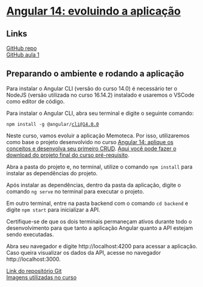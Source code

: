 # [Angular 14: evoluindo a aplicação](https://cursos.alura.com.br/course/angular-evoluindo-aplicacao)  

## Links

[GitHub repo](https://github.com/alura-cursos/2678-angular-curso2)   
[GitHub aula 1](https://github.com/alura-cursos/2678-angular-curso2/tree/aula-1)   

## Preparando o ambiente e rodando a aplicação

Para instalar o Angular CLI (versão do curso 14.0) é necessário ter o NodeJS (versão utilizada no curso 16.14.2) instalado e usaremos o VSCode como editor de código.  

Para instalar o Angular CLI, abra seu terminal e digite o seguinte comando:  

<code>npm install -g @angular/cli@14.0.0</code>  

Neste curso, vamos evoluir a aplicação Memoteca. Por isso, utilizaremos como base o projeto desenvolvido no curso [Angular 14: aplique os conceitos e desenvolva seu primeiro CRUD](https://cursos.alura.com.br/course/angular-explorando-framework). [Aqui você pode fazer o download do projeto final do curso pré-requisito](https://github.com/alura-cursos/2438-angular-memoteca/archive/refs/heads/aula-6.zip).     

Abra a pasta do projeto e, no terminal, utilize o comando `npm install` para instalar as dependências do projeto.  

Após instalar as dependências, dentro da pasta da aplicação, digite o comando `ng serve` no terminal para executar o projeto.  

Em outro terminal, entre na pasta backend com o comando `cd backend` e digite `npm start` para inicializar a API.  

Certifique-se de que os dois terminais permaneçam ativos durante todo o desenvolvimento para que tanto a aplicação Angular quanto a API estejam sendo executadas.  

Abra seu navegador e digite http://localhost:4200 para acessar a aplicação. Caso queira visualizar os dados da API, acesse no navegador http://localhost:3000.  

[Link do repositório Git](https://github.com/alura-cursos/2678-angular-curso2)  
[Imagens utilizadas no curso](https://caelum-online-public.s3.amazonaws.com/2678-angular-controle-fluxo-navegacao/01/imagens-do-curso.zip)  

